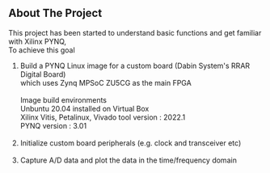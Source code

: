 ## About The Project
This project has been started to understand basic functions and get familiar with Xilinx PYNQ,<br/> 
To achieve this goal<br/> 

1. Build a PYNQ Linux image for a custom board (Dabin System's RRAR Digital Board) <br/> 
   which uses Zynq MPSoC ZU5CG as the main FPGA<br/><br/> 
   Image build environments<br/> 
   Unbuntu 20.04 installed on Virtual Box<br/> 
   Xilinx Vitis, Petalinux, Vivado tool version : 2022.1<br/> 
   PYNQ version : 3.01<br/><br/>  
2. Initialize custom board peripherals (e.g. clock and transceiver etc)<br/><br/>  
3. Capture A/D data and plot the data in the time/frequency domain<br/><br/> 
<br/> 

<!--
## References
-->

